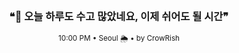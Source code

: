 <div align="center">

<br>

<h3>❝🌙 오늘 하루도 수고 많았네요, 이제 쉬어도 될 시간❞</h3>

<sub>10:00 PM • Seoul 🌦️ • by CrowRish</sub>

<br>

</div>